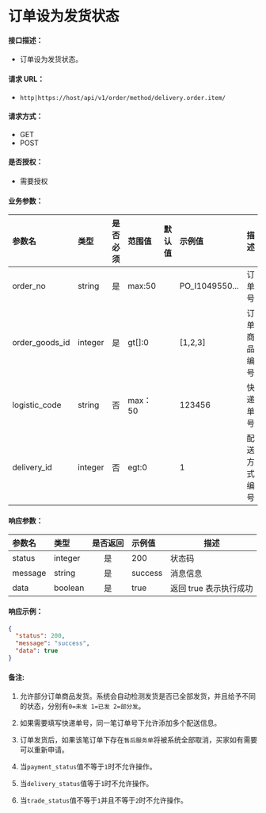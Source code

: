 # 订单设为发货状态

#### 接口描述：
- 订单设为发货状态。

#### 请求 URL：
- `http|https://host/api/v1/order/method/delivery.order.item/`

#### 请求方式：
- GET
- POST

#### 是否授权：
- 需要授权

#### 业务参数：
|参数名|类型|是否必须|范围值|默认值|示例值|描述|
|:----|:---|:---:|:-----|:-----|:-----|-----|
|order_no |string |是 |max:50 | |PO_I1049550... |订单号 |
|order_goods_id |integer |是 |gt[]:0 | |[1,2,3] |订单商品编号 |
|logistic_code |string |否 |max：50 | |123456 |快递单号 |
|delivery_id |integer |否 |egt:0 | |1 |配送方式编号 |

#### 响应参数：
|参数名|类型|是否返回|示例值|描述|
|:-----|:-----|:---:|:-----|-----|
|status |integer |是 |200 |状态码 |
|message |string |是 |success |消息信息 |
|data |boolean |是 |true |返回 true 表示执行成功 |

#### 响应示例：
```json
{
  "status": 200,
  "message": "success",
  "data": true
}
```

#### 备注:
1. 允许部分订单商品发货。系统会自动检测发货是否已全部发货，并且给予不同的状态，分别有`0=未发 1=已发 2=部分发`。

2. 如果需要填写快递单号，同一笔订单号下允许添加多个配送信息。

3. 订单发货后，如果该笔订单下存在`售后服务单`将被系统全部取消，买家如有需要可以重新申请。

4. 当`payment_status`值不等于`1`时不允许操作。

5. 当`delivery_status`值等于`1`时不允许操作。

6. 当`trade_status`值不等于`1`并且不等于`2`时不允许操作。